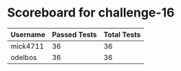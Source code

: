 # Scoreboard for challenge-16
| Username   | Passed Tests | Total Tests |
|------------|--------------|-------------|
| mick4711 | 36 | 36 |
| odelbos | 36 | 36 |
